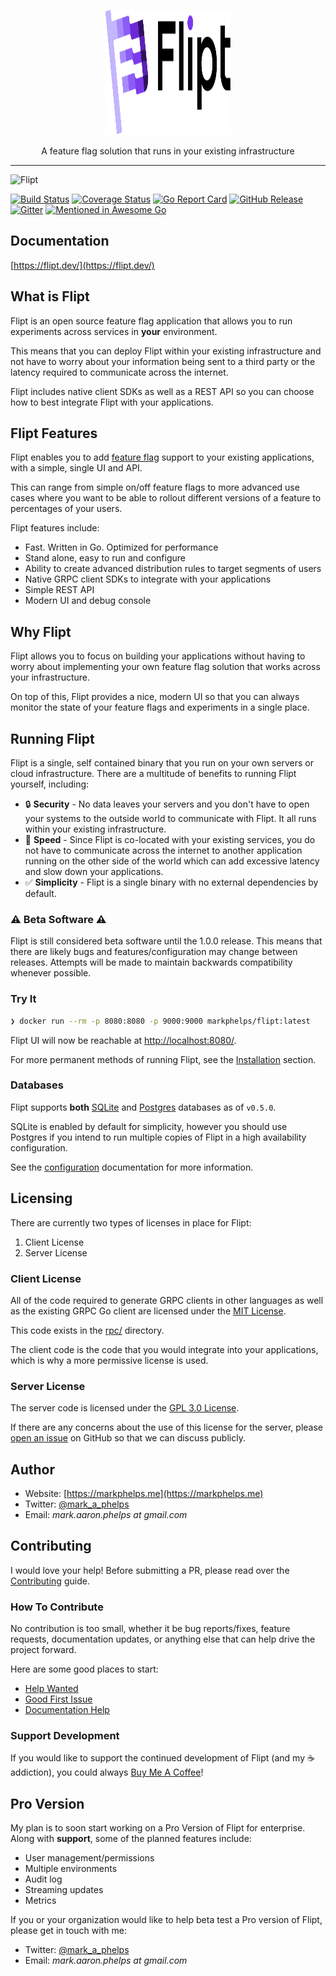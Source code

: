 <p align=center>
	<img src="logo.svg" alt="Flipt" width=200 height=200 />
</p>

<p align="center">A feature flag solution that runs in your existing infrastructure</p>

<hr />

![Flipt](docs/assets/images/flipt.png)

[![Build Status](https://travis-ci.com/markphelps/flipt.svg?token=TBiDDmnBkCmRa867CqCG&branch=master)](https://travis-ci.com/markphelps/flipt)
[![Coverage Status](https://coveralls.io/repos/github/markphelps/flipt/badge.svg)](https://coveralls.io/github/markphelps/flipt)
[![Go Report Card](https://goreportcard.com/badge/github.com/markphelps/flipt)](https://goreportcard.com/report/github.com/markphelps/flipt)
[![GitHub Release](https://img.shields.io/github/release/markphelps/flipt.svg?style=flat)](https://github.com/markphelps/flipt/releases)
[![Gitter](https://badges.gitter.im/markphelps/flipt.svg)](https://gitter.im/markphelps/flipt?utm_source=badge&utm_medium=badge&utm_campaign=pr-badge)
[![Mentioned in Awesome Go](https://awesome.re/mentioned-badge.svg)](https://github.com/avelino/awesome-go)

## Documentation

[https://flipt.dev/](https://flipt.dev/)

## What is Flipt

Flipt is an open source feature flag application that allows you to run experiments across services in **your** environment.

This means that you can deploy Flipt within your existing infrastructure and not have to worry about your information being sent to a third party or the latency required to communicate across the internet.

Flipt includes native client SDKs as well as a REST API so you can choose how to best integrate Flipt with your applications.

## Flipt Features

Flipt enables you to add [feature flag](https://martinfowler.com/bliki/FeatureToggle.html) support to your existing applications, with a simple, single UI and API.

This can range from simple on/off feature flags to more advanced use cases where you want to be able to rollout different versions of a feature to percentages of your users.

Flipt features include:

* Fast. Written in Go. Optimized for performance
* Stand alone, easy to run and configure
* Ability to create advanced distribution rules to target segments of users
* Native GRPC client SDKs to integrate with your applications
* Simple REST API
* Modern UI and debug console

## Why Flipt

Flipt allows you to focus on building your applications without having to worry about implementing your own feature flag solution that works across your infrastructure.

On top of this, Flipt provides a nice, modern UI so that you can always monitor the state of your feature flags and experiments in a single place.

## Running Flipt

Flipt is a single, self contained binary that you run on your own servers or cloud infrastructure. There are a multitude of benefits to running Flipt yourself, including:

* :lock: **Security** - No data leaves your servers and you don't have to open your systems to the outside world to communicate with Flipt. It all runs within your existing infrastructure.
* :rocket: **Speed** - Since Flipt is co-located with your existing services, you do not have to communicate across the internet to another application running on the other side of the world which can add excessive latency and slow down your applications.
* :white_check_mark: **Simplicity** - Flipt is a single binary with no external dependencies by default.

### :warning: Beta Software :warning:

Flipt is still considered beta software until the 1.0.0 release. This means that there are likely bugs and features/configuration may change between releases. Attempts will be made to maintain backwards compatibility whenever possible.

### Try It

```bash
❯ docker run --rm -p 8080:8080 -p 9000:9000 markphelps/flipt:latest
```

Flipt UI will now be reachable at [http://localhost:8080/](http://localhost:8080).

For more permanent methods of running Flipt, see the [Installation](https://flipt.dev/installation/) section.

### Databases

Flipt supports **both** [SQLite](https://www.sqlite.org/index.html) and [Postgres](https://www.postgresql.org/) databases as of `v0.5.0`.

SQLite is enabled by default for simplicity, however you should use Postgres if you intend to run multiple copies of Flipt in a high availability configuration.

See the [configuration](https://flipt.dev/configuration/#databases) documentation for more information.

## Licensing

There are currently two types of licenses in place for Flipt:

1. Client License
2. Server License

### Client License

All of the code required to generate GRPC clients in other languages as well as the existing GRPC Go client are licensed under the [MIT License](https://spdx.org/licenses/MIT.html).

This code exists in the [rpc/](rpc/) directory.

The client code is the code that you would integrate into your applications, which is why a more permissive license is used.

### Server License

The server code is licensed under the [GPL 3.0 License](https://spdx.org/licenses/GPL-3.0.html).

If there are any concerns about the use of this license for the server, please [open an issue](https://github.com/markphelps/flipt/issues/new) on GitHub so that we can discuss publicly.

## Author

* Website: [https://markphelps.me](https://markphelps.me)
* Twitter: [@mark_a_phelps](https://twitter.com/mark_a_phelps)
* Email: _mark.aaron.phelps at gmail.com_

## Contributing

I would love your help! Before submitting a PR, please read over the [Contributing](.github/contributing) guide.

### How To Contribute

No contribution is too small, whether it be bug reports/fixes, feature requests, documentation updates, or anything else that can help drive the project forward.

Here are some good places to start:

* [Help Wanted](https://github.com/markphelps/flipt/labels/help%20wanted)
* [Good First Issue](https://github.com/markphelps/flipt/labels/good%20first%20issue)
* [Documentation Help](https://github.com/markphelps/flipt/labels/documentation)

### Support Development

If you would like to support the continued development of Flipt (and my :coffee: addiction), you could always [Buy Me A Coffee](https://www.buymeacoffee.com/mAZ1JDSRP)!

## Pro Version

My plan is to soon start working on a Pro Version of Flipt for enterprise. Along with **support**, some of the planned features include:

* User management/permissions
* Multiple environments
* Audit log
* Streaming updates
* Metrics

If you or your organization would like to help beta test a Pro version of Flipt, please get in touch with me:

* Twitter: [@mark_a_phelps](https://twitter.com/mark_a_phelps)
* Email: _mark.aaron.phelps at gmail.com_
